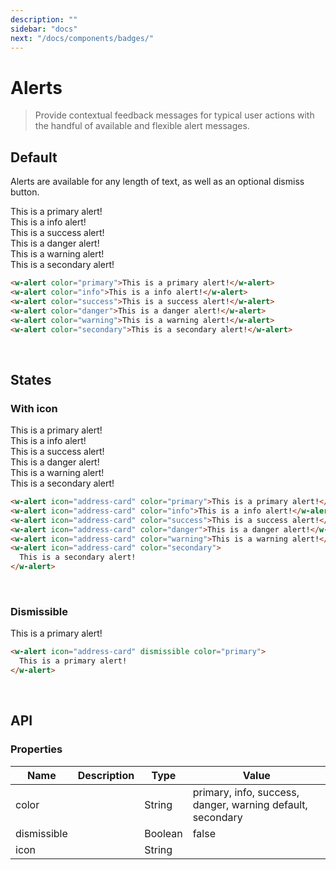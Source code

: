 ```yaml
---
description: ""
sidebar: "docs"
next: "/docs/components/badges/"
---
```


# Alerts

> Provide contextual feedback messages for typical user actions with the handful of available and flexible alert messages.

## Default

Alerts are available for any length of text, as well as an optional dismiss button.

<w-alert color="primary">This is a primary alert!</w-alert><br>
<w-alert color="info">This is a info alert!</w-alert><br>
<w-alert color="success">This is a success alert!</w-alert><br>
<w-alert color="danger">This is a danger alert!</w-alert><br>
<w-alert color="warning">This is a warning alert!</w-alert><br>
<w-alert color="secondary">This is a secondary alert!</w-alert><br>

```html
<w-alert color="primary">This is a primary alert!</w-alert>
<w-alert color="info">This is a info alert!</w-alert>
<w-alert color="success">This is a success alert!</w-alert>
<w-alert color="danger">This is a danger alert!</w-alert>
<w-alert color="warning">This is a warning alert!</w-alert>
<w-alert color="secondary">This is a secondary alert!</w-alert>
```

<br/>

## States

### With icon

<w-alert icon="address-card" color="primary">This is a primary alert!</w-alert><br>
<w-alert icon="address-card" color="info">This is a info alert!</w-alert><br>
<w-alert icon="address-card" color="success">This is a success alert!</w-alert><br>
<w-alert icon="address-card" color="danger">This is a danger alert!</w-alert><br>
<w-alert icon="address-card" color="warning">This is a warning alert!</w-alert><br>
<w-alert icon="address-card" color="secondary">This is a secondary alert!</w-alert><br>

```html
<w-alert icon="address-card" color="primary">This is a primary alert!</w-alert>
<w-alert icon="address-card" color="info">This is a info alert!</w-alert>
<w-alert icon="address-card" color="success">This is a success alert!</w-alert>
<w-alert icon="address-card" color="danger">This is a danger alert!</w-alert>
<w-alert icon="address-card" color="warning">This is a warning alert!</w-alert>
<w-alert icon="address-card" color="secondary">
  This is a secondary alert!
</w-alert>
```

<br/>

### Dismissible

<w-alert icon="address-card" dismissible color="primary">This is a primary alert!</w-alert><br>

```html
<w-alert icon="address-card" dismissible color="primary">
  This is a primary alert!
</w-alert>
```

<br/>

## API

### Properties

| Name        | Description | Type    | Value                                                      |
| ----------- | ----------- | ------- | ---------------------------------------------------------- |
| color       |             | String  | primary, info, success, danger, warning default, secondary |
| dismissible |             | Boolean | false                                                      |
| icon        |             | String  |                                                            |
